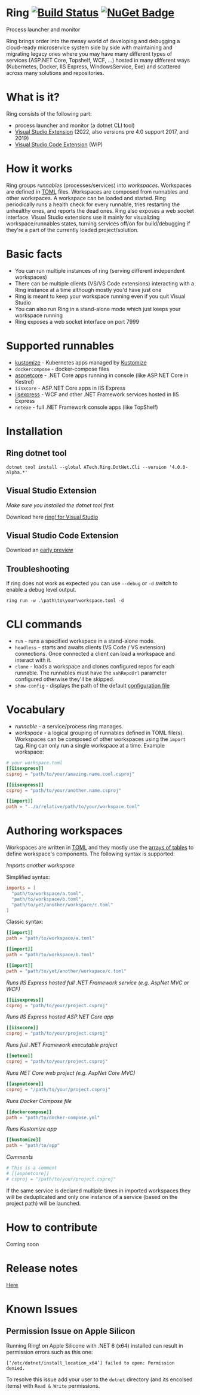 # Ring [![Build Status](https://dev.azure.com/AccountTechnologies/Ring/_apis/build/status/AccountTechnologies.ring?branchName=master)](https://dev.azure.com/AccountTechnologies/Ring/_build/latest?definitionId=2&branchName=master) [![NuGet Badge](https://buildstats.info/nuget/ATech.Ring.Dotnet.Cli?includePreReleases=true)](https://www.nuget.org/packages/ATech.Ring.Dotnet.Cli)


Process launcher and monitor

Ring brings order into the messy world of developing and debugging a cloud-ready microservice system side by side with maintaining and migrating legacy ones where you may have many different types of services (ASP.NET Core, Topshelf, WCF, ...) hosted in many different ways (Kubernetes, Docker, IIS Express, WindowsService, Exe) and scattered across many solutions and repositories. 

# What is it?

Ring consists of the following part:

* process launcher and monitor (a dotnet CLI tool)
* [Visual Studio Extension](https://marketplace.visualstudio.com/items?itemName=account-technologies.ring-vsix) (2022, also versions pre 4.0 support 2017, and 2019)
* [Visual Studio Code Extension](https://marketplace.visualstudio.com/items?itemName=account-technologies.ring-vscode) (WIP)

# How it works

Ring groups *runnables* (processes/services) into *workspaces*. Workspaces are defined in [TOML](https://github.com/toml-lang/toml) files. Workspaces are composed from runnables and other workspaces. A workspace can be loaded and started. Ring periodically runs a health check for every runnable, tries restarting the unhealthy ones, and reports the dead ones. Ring also exposes a web socket interface. Visual Studio extensions use it mainly for visualizing workspace/runnables states, turning services off/on for build/debugging if they're a part of the currently loaded project/solution.

# Basic facts

* You can run multiple instances of ring (serving different independent workspaces) 
* There can be multiple clients (VS/VS Code extensions) interacting with a Ring instance at a time although mostly you'd have just one
* Ring is meant to keep your workspace running even if you quit Visual Studio
* You can also run Ring in a stand-alone mode which just keeps your workspace running
* Ring exposes a web socket interface on port 7999

# Supported runnables

* [kustomize](docs/runnables/kustomize.md) - Kubernetes apps managed by [Kustomize](https://kustomize.io/)
* `dockercompose` - docker-compose files
* [aspnetcore](docs/runnables/aspnetcore.md) - .NET Core apps running in console (like ASP.NET Core in Kestrel)
* `iisxcore` - ASP.NET Core apps in IIS Express
* [iisexpress](docs/runnables/iisexpress.md) - WCF and other .NET Framework services hosted in IIS Express
* `netexe` - full .NET Framework console apps (like TopShelf)

# Installation 

## Ring dotnet tool
```
dotnet tool install --global ATech.Ring.DotNet.Cli --version '4.0.0-alpha.*'
```

## Visual Studio Extension

*Make sure you installed the dotnet tool first.*

Download here [ring! for Visual Studio](https://marketplace.visualstudio.com/items?itemName=account-technologies.ring-vsix)

## Visual Studio Code Extension

Download an [early preview](https://marketplace.visualstudio.com/items?itemName=account-technologies.ring-vscode)

## Troubleshooting 

If ring does not work as expected you can use `--debug` or `-d` switch to enable a debug level output.

```
ring run -w .\path\to\your\workspace.toml -d
```

# CLI commands

* `run` - runs a specified workspace in a stand-alone mode.
* `headless` - starts and awaits clients (VS Code / VS extension) connections. Once connected a client can load a workspace and interact with it.
* `clone` - loads a workspace and clones configured repos for each runnable. The runnables must have the `sshRepoUrl` parameter configured otherwise they'll be skipped.
* `show-config` - displays the path of the default [configuration file](./docs/configuration.md)

# Vocabulary

* *runnable* - a service/process ring manages.
* *workspace* - a logical grouping of runnables defined in TOML file(s). Workspaces can be composed of other workspaces using the `import` tag. Ring can only run a single workspace at a time. Example workspace:
```toml
# your workspace.toml
[[iisexpress]]
csproj = "path/to/your/amazing.name.cool.csproj"

[[iisexpress]]
csproj = "path/to/your/another.name.csproj"

[[import]]
path = "../a/relative/path/to/your/workspace.toml"
```

# Authoring workspaces

Workspaces are written in [TOML](https://github.com/toml-lang/toml) and they mostly use the [arrays of tables](https://github.com/toml-lang/toml#array-of-tables) to define workspace's components. The following syntax is supported:

*Imports another workspace*

Simplified syntax:

```toml
imports = [
  "path/to/workspace/a.toml",
  "path/to/workspace/b.toml",
  "path/to/yet/another/workspace/c.toml"
]
```

Classic syntax:

```toml
[[import]]
path = "path/to/workspace/a.toml"

[[import]]
path = "path/to/workspace/b.toml"

[[import]]
path = "path/to/yet/another/workspace/c.toml"
```

*Runs IIS Express hosted full .NET Framework service (e.g. AspNet MVC or WCF)*

```toml
[[iisexpress]]
csproj = "path/to/your/project.csproj"
```

*Runs IIS Express hosted ASP.NET Core app*

```toml
[[iisxcore]]
csproj = "path/to/your/project.csproj"
```

*Runs full .NET Framework executable project*

```toml
[[netexe]]
csproj = "path/to/your/project.csproj"
```

*Runs NET Core web project (e.g. AspNet Core MVC)*

```toml
[[aspnetcore]]
csproj = "/path/to/your/project.csproj"
```

*Runs Docker Compose file*
```toml
[[dockercompose]]
path = "path/to/docker-compose.yml"
```

*Runs Kustomize app*
```toml
[[kustomize]]
path = "path/to/app"
```

*Comments*

```toml
# This is a comment
# [[aspnetcore]]
# csproj = "/path/to/your/project.csproj"
```

If the same service is declared multiple times in imported workspaces they will be deduplicated and only one instance of a service (based on the project path) will be launched.

# How to contribute
Coming soon

# Release notes

[Here](RELEASENOTES.md)

# Known Issues
## Permission Issue on Apple Silicon
Running Ring! on Apple Silicone with .NET 6 (x64) installed can result in permission errors such as this one:

```
[‘/etc/dotnet/install_location_x64’] failed to open: Permission denied.
```

To resolve this issue add your user to the `dotnet` directory (and its encolsed items) with `Read & Write` permissions.

